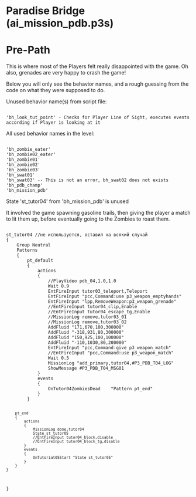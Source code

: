 # Paradise Bridge (ai_mission_pdb.p3s)
<h1>Pre-Path</h1>

This is where most of the Players felt really disappointed with the game. Oh also, grenades are very happy to crash the game!

<p>Below you will only see the behavior names, and a rough guessing from the code on what they were supposed to do.
<p>Unused behavior name(s) from script file:
<pre><code class="language-js">
'bh_look_tut_point' - Checks for Player Line of Sight, executes events according if Player is looking at it
</code></pre>
<p>All used behavior names in the level:
<pre><code class="language-js">
'bh_zombie_eater'
'bh_zombie02_eater'
'bh_zombie01'
'bh_zombie02'
'bh_zombie03'
'bh_swat01'
'bh_swat03' -- This is not an error, bh_swat02 does not exists
'bh_pdb_champ'
'bh_mission_pdb'
</code></pre>
<p>State 'st_tutor04' from 'bh_mission_pdb' is unused
<p>It involved the game spawning gasoline trails, then giving the player a match to lit them up, before eventually going to the Zombies to roast them.
<pre><code class="language-js">
st_tutor04 //не используется, оставил на всякий случай
{
	Group Neutral
	Patterns
	{
		pt_default
		{
			actions
			{
				//PlayVideo pdb_04,1.0,1.0
				Wait 0.9
				EntFireInput tutor03_teleport,Teleport
				EntFireInput "pcc,Command:use p3_weapon_emptyhands"
				EntFireInput "lpp,RemoveWeapon:p3_weapon_grenade"
				//EntFireInput tutor04_clip,Enable
				//EntFireInput tutor04_escape_tg,Enable
				//MissionLog remove,tutor03_01
				//MissionLog remove,tutor03_02
				AddFluid "171,670,100,300000"
				AddFluid "-318,931,80,300000"
				AddFluid "150,925,100,100000"
				AddFluid "-110,1030,80,200000"
				EntFireInput "pcc,Command:give p3_weapon_match"
				//EntFireInput "pcc,Command:use p3_weapon_match"
				Wait 0.5
				MissionLog "add_primary,tutor04,#P3_PDB_T04_LOG"
				ShowMessage #P3_PDB_T04_MSG01
			}
			events
			{
				OnTutor04ZombiesDead	"Pattern pt_end"
			}
		}
		
		pt_end
		{
			actions
			{
				MissionLog done,tutor04
				State st_tutor05
				//EntFireInput tutor04_block,disable
				//EntFireInput tutor04_block_tg,disable
			}
			events
			{
				OnTutorial05Start "State st_tutor05"
			}
		}
	}
}
</code></pre>